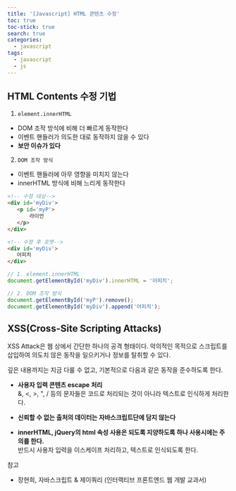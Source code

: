 ```yaml
---
title: '[Javascript] HTML 콘텐츠 수정'
toc: true
toc-stick: true
search: true
categories:
  - javascript
tags:
  - javascript
  - js
---
```


## HTML Contents 수정 기법

1. ```element.innerHTML```
 - DOM 조작 방식에 비해 더 빠르게 동작한다
 - 이벤트 핸들러가 의도한 대로 동작하지 않을 수 있다
 - **보안 이슈가 있다**
2. ```DOM 조작 방식```
 - 이벤트 핸들러에 아무 영향을 미치지 않는다
 - innerHTML 방식에 비해 느리게 동작한다

 ``` html
 <!-- 수정 대상-->
 <div id='myDiv'>
	<p id='myP'>
		라이언
	</p>
</div>

<!-- 수정 후 포맷-->
<div id='myDiv'>
	어피치
</div>
```

``` javascript
// 1. element.innerHTML
document.getElementById('myDiv').innerHTML = '어피치';

// 2. DOM 조작 방식
document.getElementById('myP').remove();
document.getElementById('myDiv').append('어피치');
```

## XSS(Cross-Site Scripting Attacks)  
XSS Attack은 웹 상에서 간단한 하나의 공격 형태이다.
악의적인 목적으로 스크립트를 삽입하여 의도치 않은 동작을 일으키거나 정보를 탈취할 수 있다.

깊은 내용까지는 지금 다룰 수 없고, 기본적으로 다음과 같은 동작을 준수하도록 한다.

- **사용자 입력 콘텐츠 escape 처리**  
&, <, >, ", / 등의 문자들은 코드로 처리되는 것이 아니라 텍스트로 인식하게 처리한다.  

- **신뢰할 수 없는 출처의 데이터는 자바스크립트단에 담지 않는다**

- **innerHTML, jQuery의 html 속성 사용은 되도록 지양하도록 하나 사용시에는 주의를 한다.**  
반드시 사용자 입력을 이스케이프 처리하고, 텍스트로 인식되도록 한다.  


참고
- 장현희, 자바스크립트 & 제이쿼리 (인터랙티브 프론트엔드 웹 개발 교과서)